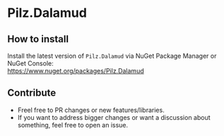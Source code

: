 # Pilz.Dalamud

## How to install

Install the latest version of `Pilz.Dalamud` via NuGet Package Manager or NuGet Console:\
https://www.nuget.org/packages/Pilz.Dalamud

## Contribute

- Freel free to PR changes or new features/libraries.
- If you want to address bigger changes or want a discussion about something, feel free to open an issue.

